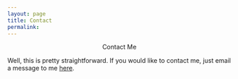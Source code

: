 ```yaml
---
layout: page
title: Contact
permalink:
---
```


<center>Contact Me</center>

Well, this is pretty straightforward. If you would like to contact me, just email a message to me [here](mailto:zodibell@proton.me). 

[When I'm ready, I'll set up a beehiiv account to collect email addresses for a newsletter.]: # 

